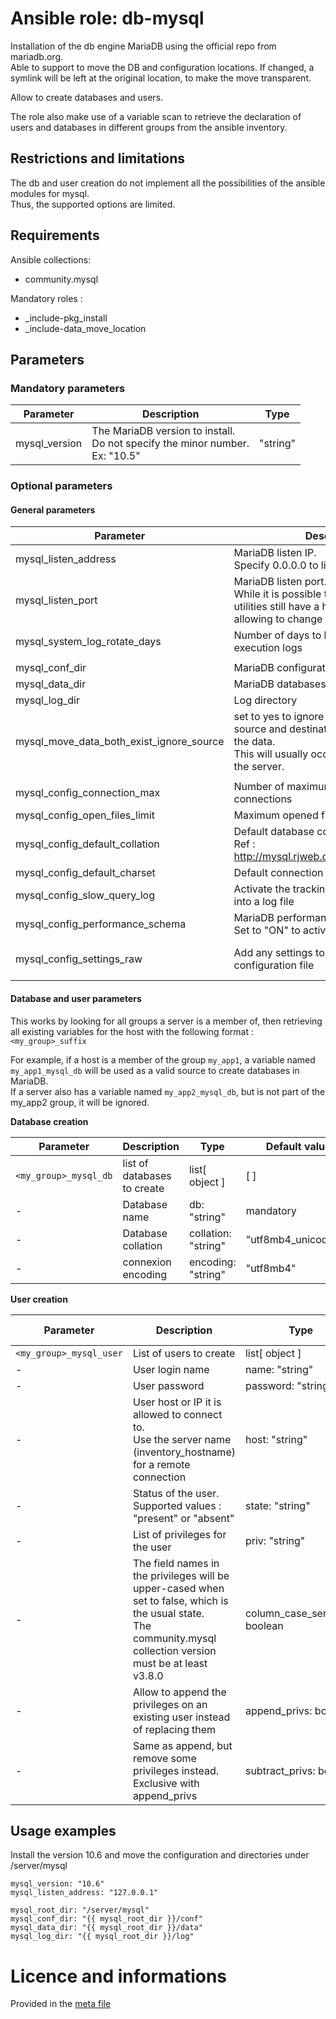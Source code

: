 # Ansible role: db-mysql

Installation of the db engine MariaDB using the official repo from mariadb.org.  
Able to support to move the DB and configuration locations. If changed, a symlink will be left at the original location, to make the move transparent.  

Allow to create databases and users.  

The role also make use of a variable scan to retrieve the declaration of users and databases in different groups from the ansible inventory.


## Restrictions and limitations

The db and user creation do not implement all the possibilities of the ansible modules for mysql.  
Thus, the supported options are limited.  


## Requirements

Ansible collections:
* community.mysql

Mandatory roles :
* _include-pkg_install
* _include-data_move_location


## Parameters

### Mandatory parameters

| Parameter | Description | Type |
| --------- | ----------- | ---- |
| mysql_version | The MariaDB version to install.<br />Do not specify the minor number.<br />Ex: "10.5" | "string" |


### Optional parameters

#### General parameters

| Parameter | Description | Type | Default value |
| --------- | ----------- | ---- | ------------- |
| mysql_listen_address | MariaDB listen IP.<br />Specify 0.0.0.0 to listen on all IP | "string" | "localhost" |
| mysql_listen_port | MariaDB listen port.<br />While it is possible to change it, many utilities still have a hard-coded value, not allowing to change this port | "string" or numeric | "3306" |
mysql_system_log_rotate_days | Number of days to keep the system execution logs | numeric | 7 |
| |
| mysql_conf_dir | MariaDB configuration directory | "string" | "/etc/mysql" |
| mysql_data_dir | MariaDB databases directory | "string" | "/var/lib/mysql" |
| mysql_log_dir | Log directory | "string" | "/var/log/mysql" |
| mysql_move_data_both_exist_ignore_source | set to yes to ignore the source if both source and destination exist when moving the data.<br />This will usually occur when reinstalling the server. | boolean | no |
| |
| mysql_config_connection_max | Number of maximum simultaneous connections | numeric | 25 |
| mysql_config_open_files_limit | Maximum opened files | numeric | 2048 |
| mysql_config_default_collation | Default database collation.<br >Ref : http://mysql.rjweb.org/utf8_collations.html | "string" | "utf8mb4_unicode_ci" |
| mysql_config_default_charset | Default connection character set | "string" | "utf8mb4" |
| mysql_config_slow_query_log | Activate the tracking of slow SQL queries into a log file | "string" | "0" |
| mysql_config_performance_schema | MariaDB performance schema.<br />Set to "ON" to activate. | "string" | "OFF" |
| mysql_config_settings_raw |Add any settings to the MariaDB configuration file | list[ "string" ] | [ ] |


#### Database and user parameters

This works by looking for all groups a server is a member of, then retrieving all existing variables for the host with the following format : `<my_group>_suffix`  

For example, if a host is a member of the group `my_app1`, a variable named `my_app1_mysql_db` will be used as a valid source to create databases in MariaDB.  
If a server also has a variable named `my_app2_mysql_db`, but is not part of the my_app2 group, it will be ignored.


**Database creation**  

| Parameter | Description | Type | Default value |
| --------- | ----------- | ---- | ------------- |
| `<my_group>_mysql_db` | list of databases to create | list[ object ] | [ ] |
| - | Database name | db: "string" | mandatory |
| - | Database collation | collation: "string" | "utf8mb4_unicode_ci" |
| - | connexion encoding | encoding: "string" | "utf8mb4" |


**User creation**  

| Parameter | Description | Type | Default value |
| --------- | ----------- | ---- | ------------- |
| `<my_group>_mysql_user` | List of users to create | list[ object ] | [ ] |
| - | User login name | name: "string" | mandatory |
| - | User password | password: "string" | "" |
| - | User host or IP it is allowed to connect to.<br />Use the server name (inventory_hostname) for a remote connection | host: "string" | 'localhost' |
| - | Status of the user. Supported values : "present" or "absent"  | state: "string" | "present" |
| - | List of privileges for the user | priv: "string" | "" |
| - | The field names in the privileges will be upper-cased when set to false, which is the usual state.<br />The community.mysql collection version must be at least v3.8.0 | column_case_sensitive: boolean | omitted |
| - | Allow to append the privileges on an existing user instead of replacing them | append_privs: boolean | omitted |
| - | Same as append, but remove some privileges instead.<br />Exclusive with append_privs | subtract_privs: boolean | omitted |


## Usage examples

Install the version 10.6 and move the configuration and directories under /server/mysql
```
mysql_version: "10.6"
mysql_listen_address: "127.0.0.1"

mysql_root_dir: "/server/mysql"
mysql_conf_dir: "{{ mysql_root_dir }}/conf"
mysql_data_dir: "{{ mysql_root_dir }}/data"
mysql_log_dir: "{{ mysql_root_dir }}/log"
```


# Licence and informations

Provided in the [meta file](meta/main.yml)

